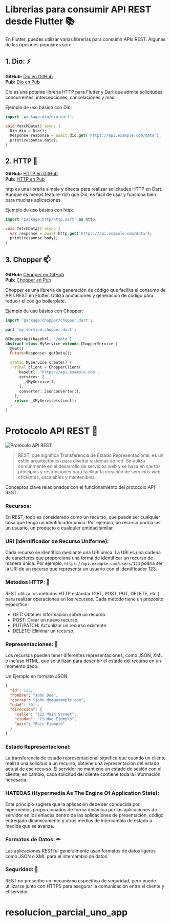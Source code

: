 # Librerias para consumir API REST desde Flutter 📚

En Flutter, puedes utilizar varias librerías para consumir APIs REST. Algunas de las opciones populares son:

## 1. Dio: ⚡

**GitHub:** [Dio en GitHub](https://github.com/cfug/dio)<br>
**Pub:** [Dio en Pub](https://pub.dev/packages/dio)<br>

Dio es una potente librería HTTP para Flutter y Dart que admite solicitudes concurrentes, intercepciones, cancelaciones y más.

Ejemplo de uso básico con Dio:

```dart
import 'package:dio/dio.dart';

void fetchData() async {
  Dio dio = Dio();
  Response response = await dio.get('https://api.example.com/data');
  print(response.data);
}
```

## 2. HTTP 📧

**GitHub:** [HTTP en GitHub](https://github.com/dart-lang/http)<br>
**Pub:** [HTTP en Pub](https://pub.dev/packages/http)<br>

http es una librería simple y directa para realizar solicitudes HTTP en Dart. Aunque es menos feature-rich que Dio, es fácil de usar y funciona bien para muchas aplicaciones.

Ejemplo de uso básico con http:

```dart
import 'package:http/http.dart' as http;

void fetchData() async {
  var response = await http.get('https://api.example.com/data');
  print(response.body);
}
```

## 3. Chopper 📫

**GitHub:** [Chopper en GitHub](https://github.com/lejard-h/chopper)<br>
**Pub:** [Chopper en Pub](https://pub.dev/packages/chopper)<br>

Chopper es una librería de generación de código que facilita el consumo de APIs REST en Flutter. Utiliza anotaciones y generación de código para reducir el código boilerplate.

Ejemplo de uso básico con Chopper:

```dart
import 'package:chopper/chopper.dart';

part 'my_service.chopper.dart';

@ChopperApi(baseUrl: '/data')
abstract class MyService extends ChopperService {
  @Get()
  Future<Response> getData();

  static MyService create() {
    final client = ChopperClient(
      baseUrl: 'https://api.example.com',
      services: [
        _$MyService(),
      ],
      converter: JsonConverter(),
    );
    return _$MyService(client);
  }
}
```

# Protocolo API REST 🚀

![Protocolo API REST](https://dossetenta.com/wp-content/uploads/2021/12/R6qFq3n.png)

> REST, que significa Transferencia de Estado Representacional, es un estilo arquitectónico para diseñar sistemas de red. Se utiliza comúnmente en el desarrollo de servicios web y se basa en ciertos principios y restricciones para facilitar la creación de servicios web eficientes, escalables y mantenibles.

Conceptos clave relacionados con el funcionamiento del protocolo API REST:

### Recursos:

En REST, todo es considerado como un recurso, que puede ser cualquier cosa que tenga un identificador único. Por ejemplo, un recurso podría ser un usuario, un producto o cualquier entidad similar.

### URI (Identificador de Recurso Uniforme):

Cada recurso se identifica mediante una URI única. La URI es una cadena de caracteres que proporciona una forma de identificar un recurso de manera única. Por ejemplo, `https://api.example.com/users/123` podría ser la URI de un recurso que representa un usuario con el identificador 123.

### Métodos HTTP: 🚨

REST utiliza los métodos HTTP estándar (GET, POST, PUT, DELETE, etc.) para realizar operaciones en los recursos. Cada método tiene un propósito específico:<br>

- GET: Obtener información sobre un recurso.
- POST: Crear un nuevo recurso.
- PUT/PATCH: Actualizar un recurso existente.
- DELETE: Eliminar un recurso.

### Representaciones: 🏁

Los recursos pueden tener diferentes representaciones, como JSON, XML o incluso HTML, que se utilizan para describir el estado del recurso en un momento dado.

Un Ejemplo en formato JSON:

```json
{
  "id": 123,
  "nombre": "John Doe",
  "correo": "john.doe@example.com",
  "edad": 30,
  "direccion": {
    "calle": "123 Main Street",
    "ciudad": "Ciudad Ejemplo",
    "pais": "País Ejemplo"
  }
}
```

### Estado Representacional:

La transferencia de estado representacional significa que cuando un cliente realiza una solicitud a un recurso, obtiene una representación del estado actual de ese recurso. El servidor no mantiene un estado de sesión con el cliente; en cambio, cada solicitud del cliente contiene toda la información necesaria.

### HATEOAS (Hypermedia As The Engine Of Application State):

Este principio sugiere que la aplicación debe ser conducida por hipermedios proporcionados de forma dinámica por las aplicaciones de servidor en los enlaces dentro de las aplicaciones de presentación, código entregado dinámicamente y otros medios de intercambio de estado a medida que se avanza.

### Formatos de Datos: ✏

Las aplicaciones RESTful generalmente usan formatos de datos ligeros como JSON o XML para el intercambio de datos.

### Seguridad: 🔐

REST no prescribe un mecanismo específico de seguridad, pero puede utilizarse junto con HTTPS para asegurar la comunicación entre el cliente y el servidor.
# resolucion_parcial_uno_app
